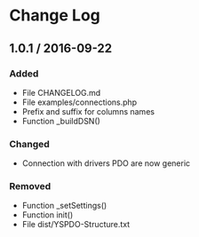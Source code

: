 # Change Log

## 1.0.1 / 2016-09-22
### Added
- File CHANGELOG.md
- File examples/connections.php
- Prefix and suffix for columns names
- Function _buildDSN()

### Changed
- Connection with drivers PDO are now generic

### Removed
- Function _setSettings()
- Function init()
- File dist/YSPDO-Structure.txt
